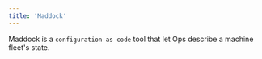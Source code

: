 ```yaml
---
title: 'Maddock'
---
```


Maddock is a `configuration as code` tool that let Ops describe a machine fleet's state.